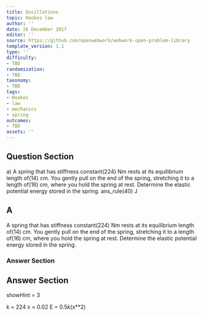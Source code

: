 ```yaml
---
title: Oscillations
topic: Hookes law
author: ''
date: 26 December 2017
editor: ''
source: https://github.com/openwebwork/webwork-open-problem-library
template_version: 1.1
type: ''
difficulty:
- TBD
randomization:
- TBD
taxonomy:
- TBD
tags:
- Hookes
- law
- mechanics
- spring
outcomes:
- TBD
assets: ''
---
```


## Question Section 

a) A spring that has stiffness constant(224) Nm rests at its equilibrium length of(14) cm. You gently pull on the end of the spring, stretching it to a length of(16) cm, where you hold the spring at rest. Determine the elastic potential energy stored in the spring.
ans_rule(40) J

## A
A spring that has stiffness constant(224) Nm rests at its equilibrium length of(14) cm. You gently pull on the end of the spring, stretching it to a length of(16) cm, where you hold the spring at rest. Determine the elastic potential energy stored in the spring.
### Answer Section


## Answer Section

showHint = 3

k = 224
x = 0.02
E = 0.5*k*(x**2)